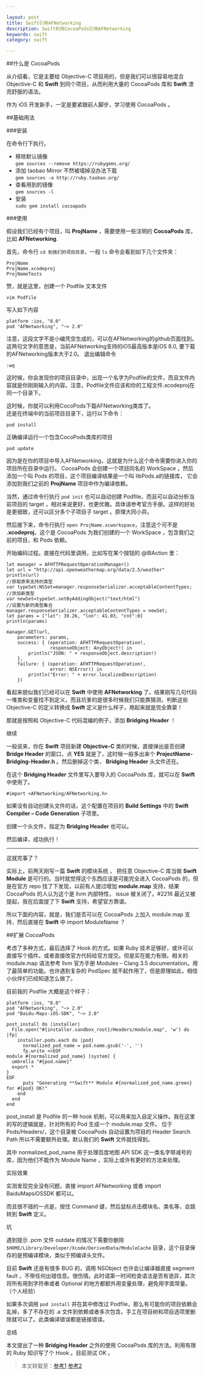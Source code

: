 ```yaml
---

layout: post
title: Swift引用AFNetworking
description: Swift利用CocoaPods引用AFNetworking
keywords: swift
category: swift

---
```


##什么是 CocoaPods


从介绍看，它是主要给 Objective-C 项目用的，但是我们可以很容易地混合 Objective-C 和 **Swift** 到同个项目，从而利用大量的 CocoaPods 库和 **Swift** 漂亮舒服的语法。

作为 iOS 开发新手，一定是要紧跟前人脚步，学习使用 CocoaPods 。

##基础用法


###安装

在命令行下执行。  

+ 移除默认镜像  
`gem sources --remove https://rubygems.org/`   
+ 添加 taobao Mirror 不然被墙掉没办法下载  
`gem sources -a http://ruby.taobao.org/`
+ 查看用到的镜像  
`gem sources -l`   
+ 安装  
`sudo gem install cocoapods`
  
###使用

假设我们已经有个项目，叫 **ProjName** ，需要使用一些注明的 **CocoaPods** 库，比如 **AFNetworking**.


首先，命令行 `cd 到我们的项目目录`，一般 `ls` 命令会看到如下几个文件夹：

	ProjName
	ProjName.xcodeproj
	ProjNameTests
赞，就是这里，创建一个 Podfile 文本文件

	vim Podfile
写入如下内容

	platform :ios, "8.0"
	pod "AFNetworking", "~> 2.0"
注意，这段文字不是小编凭空生成的，可以在AFNetworking的github页面找到。  
这两句文字的意思是，当前AFNetworking支持的iOS最高版本是iOS 8.0, 要下载的AFNetworking版本大于2.0。
退出编辑命令

	:wq
	
这时候，你会发现你的项目目录中，出现一个名字为Podfile的文件，而且文件内容就是你刚刚输入的内容。注意，Podfile文件应该和你的工程文件.xcodeproj在同一个目录下。

这时候，你就可以利用CocoPods下载AFNetworking类库了。  
还是在终端中的当前项目目录下，运行以下命令：

	pod install
正确编译运行一个包含CocoPods类库的项目

	pod update
因为是在你的项目中导入AFNetworking，这就是为什么这个命令需要你进入你的项目所在目录中运行。
CocoaPods 会创建一个项目同名的 WorkSpace ，然后添加一个叫 Pods 的项目，这个项目编译结果是一个叫 libPods.a的链接库， 它会添加到我们之前的 **ProjName** 项目中作为编译依赖。

当然，通过命令行执行 `pod init` 也可以自动创建 Podfile，而且可以自动分析当前项目的 target ，相对来说更好，也更优雅。具体请参考官方手册。这样的好处是更细致，还可以区分多个子项目子 target 。原理大同小异。

然后接下来，命令行执行 `open ProjName.xcworkspace`，注意这个可不是 **.xcodeproj**，这个是 CocoaPods 为我们创建的一个 WorkSpace ，包含我们之前的项目，和 Pods 依赖。

开始编码过程。直接在代码里调用，比如写在某个按钮的 @IBAction 里：

    let manager = AFHTTPRequestOperationManager()
    let url = "http://api.openweathermap.org/data/2.5/weather"
    println(url)
	//获取原来支持的类型
    var typeSet:NSSet=manager.responseSerializer.acceptableContentTypes;
    //添加新类型
    var newSet=typeSet.setByAddingObject("text/html")
    //设置为新的类型集合
    manager.responseSerializer.acceptableContentTypes = newSet;
    let params = ["lat": 39.26, "lon": 41.03, "cnt":0]
    println(params)

    manager.GET(url,
        parameters: params,
        success: { (operation: AFHTTPRequestOperation!,
                    responseObject: AnyObject!) in
            println("JSON: " + responseObject.description!)
        },
        failure: { (operation: AFHTTPRequestOperation!,
                    error: NSError!) in
            println("Error: " + error.localizedDescription)
        })


看起来貌似我们已经可以在 **Swift** 中使用 **AFNetworking** 了。结果刚写几句代码一堆类和变量找不到定义，而且坑爹的是很多时候我们只能靠猜测，判断这些 Objective-C 的定义转换成 **Swift** 定义是什么样子，用起来就是完全靠蒙！

那就是按照和 Objective-C 代码混编的例子，添加 **Bridging Header** ！

继续

一般说来，你在 **Swift** 项目新建 **Objective-C** 类的时候，直接弹出是否创建 **Bridge Header** 的窗口，点 **YES** 就是了，这时候一般多出来个 **ProjectName-Bridging-Header.h** 。然后删掉这个类， **Bridging Header** 头文件还在。

在这个 **Bridging Header** 文件里写入要导入的 CocoaPods 库，就可以在 **Swift** 中使用了。

	#import <AFNetworking/AFNetworking.h>
如果没有自动创建头文件的话，这个配置在项目的 **Build Settings** 中的 **Swift Compiler – Code Generation** 子项里。

创建一个头文件，指定为 **Bridging Header** 也可以。

然后编译，成功执行！
******
这就完事了？

实际上，前两天刚写一篇 **Swift** 的模块系统 ， 把任意 Objective-C 库当做 **Swift Module** 是可行的。当时就觉得这个东西应该是可能完全进入 CocoaPods 的，但是在官方 repo 找了下发现，以前有人提过增加 **module.map** 支持，结果 CocoaPods 的人认为这个是 llvm 内部特性， issue 被关闭了。#2216 最近又被提起，我在后面提了下 **Swift** 支持，希望官方靠谱。

所以下面的内容，就是，我们是否可以在 CocoaPods 上加入 module.map 支持，然后直接在 **Swift** 中 import ModuleName ？

##扩展 CocoaPods

考虑了多种方式，最后选择了 Hook 的方式。如果 Ruby 技术足够好，或许可以直接写个插件。或者直接改官方代码给官方提交。但是实在能力有限。相关的 module.map 语法参考 llvm 官方手册 Modules – Clang 3.5 documentation。用了最简单的功能。也许遇到复杂的 PodSpec 就不起作用了，但是原理如此，相信小伙伴们已经知道怎么做了。

目前我的 Podfile 大概是这个样子：


	platform :ios, "8.0"
	pod "AFNetworking", "~> 2.0"
	pod "Baidu-Maps-iOS-SDK", "~> 2.0"
	
	post_install do |installer|
	  File.open("#{installer.sandbox_root}/Headers/module.map", 'w') do |fp|
	    installer.pods.each do |pod|
	      normalized_pod_name = pod.name.gsub('-', '')
	      fp.write <<EOF
	module #{normalized_pod_name} [system] {
	  umbrella "#{pod.name}"
	  export *
	}
	EOF
	      puts "Generating **Swift** Module #{normalized_pod_name.green} for #{pod} OK!"
	    end
	  end
	end
post_install 是 Podfile 的一种 hook 机制，可以用来加入自定义操作。我在这里的写的逻辑就是，针对所有的 Pod 生成一个 module.map 文件。 位于 Pods/Headers/，这个目录被 CocoaPods 自动设置为项目的 Header Search Path 所以不需要额外处理。默认我们的 **Swift** 文件就找得到。

其中 normalized_pod_name 用于处理百度地图 API SDK 这一类名字带减号的库，因为他们不能作为 Module Name ，实际上或许有更好的方法来处理。

实际效果

实测发现完全没有问题，直接 import AFNetworking 或者 import BaiduMapsiOSSDK 都可以。

而且很不错的一点是，按住 Command 键，然后鼠标点击模块名、类名等，会跳转到 **Swift** 定义。

坑

遇到提示 .pcm 文件 outdate 的情况下需要你删除 `$HOME/Library/Developer/Xcode/DerivedData/ModuleCache` 目录，这个目录保存的是预编译模块，类似于预编译头文件。

目前 **Swift** 还是有很多 BUG 的，调用 NSObject 也许会让编译器直接 segment fault ，不带任何出错信息。很伤情。此时请第一时间检查语法是否有诡异，其次将所有用到字符串或者 Optional 的地方都额外用变量处理，避免用字面常量。（个人经验）

如果多次调用 `pod install` 并在其中修改过 Podfile，那么有可能你的项目依赖会乱掉，多了不存在的 .a 文件到依赖或者多次包含。手工在项目树和项目选项里删除就可以了。此类编译错误都是链接错误。

总结

本文提出了一种 **Bridging Header** 之外的使用 CocoaPods 库的方法。利用有限的 Ruby 知识写了个 Hook 。目前测试 OK 。

> 本文转载至：[参考1](http://andelf.github.io/blog/2014/06/23/use-cocoapods-with-swift/)
> [参考2](http://code4app.com/article/cocoapods-install-usage)